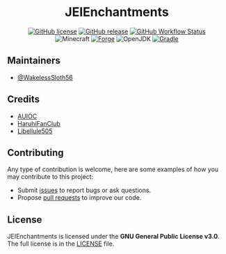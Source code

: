 <h1 align="center">JEIEnchantments</h1>

<div align="center">

[![GitHub license](https://img.shields.io/github/license/auioc/JEIEnchantments?style=flat-square)](/LICENSE)
[![GitHub release](https://img.shields.io/github/v/release/auioc/JEIEnchantments?style=flat-square)](https://github.com/auioc/JEIEnchantments/releases/latest)
[![GitHub Workflow Status](https://img.shields.io/github/actions/workflow/status/auioc/JEIEnchantments/dev-build.yml?branch=1.18-forge&label=dev%20build&style=flat-square)](https://github.com/auioc/JEIEnchantments/actions/workflows/dev-build.yml)
<br/>
![Minecraft](https://img.shields.io/static/v1?label=Minecraft&message=1.18.2&color=00aa00&style=flat-square)
[![Forge](https://img.shields.io/static/v1?label=Forge&message=40.2.0&color=e04e14&logo=Conda-Forge&style=flat-square)](http://files.minecraftforge.net/net/minecraftforge/forge/index_1.18.2.html)
![OpenJDK](https://img.shields.io/static/v1?label=OpenJDK&message=17&color=brightgreen&logo=java&style=flat-square)
[![Gradle](https://img.shields.io/static/v1?label=Gradle&message=7.3&color=brightgreen&logo=gradle&style=flat-square)](https://docs.gradle.org/7.3/release-notes.html)

</div>

## Maintainers

- [@WakelessSloth56](https://github.com/WakelessSloth56)

## Credits

- [AUIOC](https://www.auioc.com)
- [HaruhiFanClub](https://github.com/HaruhiFanClub)
- [Libellule505](https://github.com/Libellule505)

## Contributing

Any type of contribution is welcome, here are some examples of how you may contribute to this project:

- Submit [issues](https://github.com/auioc/JEIEnchantments/issues) to report bugs or ask questions.
- Propose [pull requests](https://github.com/auioc/JEIEnchantments/pulls) to improve our code.

## License

JEIEnchantments is licensed under the **GNU General Public License v3.0**.
The full license is in the [LICENSE](/LICENSE) file.
